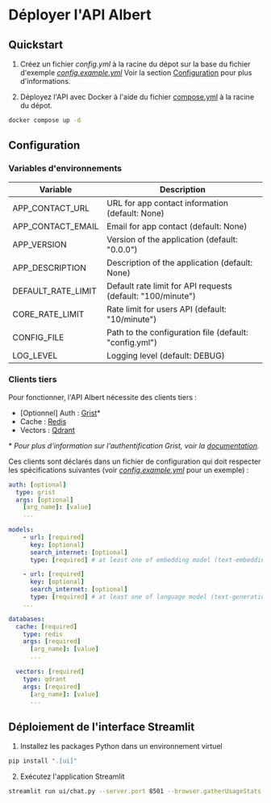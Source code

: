 # Déployer l'API Albert

## Quickstart

1. Créez un fichier *config.yml* à la racine du dépot sur la base du fichier d'exemple *[config.example.yml](./config.example.yml)* Voir la section [Configuration](#configuration) pour plus d'informations.

2. Déployez l'API avec Docker à l'aide du fichier [compose.yml](../compose.yml) à la racine du dépot.

  ```bash
  docker compose up -d
  ```

## Configuration

### Variables d'environnements

| Variable | Description |
| --- | --- |
| APP_CONTACT_URL | URL for app contact information (default: None) |
| APP_CONTACT_EMAIL | Email for app contact (default: None) |
| APP_VERSION | Version of the application (default: "0.0.0") |
| APP_DESCRIPTION | Description of the application (default: None) |
| DEFAULT_RATE_LIMIT | Default rate limit for API requests (default: "100/minute") |
| CORE_RATE_LIMIT | Rate limit for users API (default: "10/minute") |
| CONFIG_FILE | Path to the configuration file (default: "config.yml") |
| LOG_LEVEL | Logging level (default: DEBUG) |

### Clients tiers

Pour fonctionner, l'API Albert nécessite des clients tiers :

* [Optionnel] Auth : [Grist](https://www.getgrist.com/)*
* Cache : [Redis](https://redis.io/)
* Vectors : [Qdrant](https://qdrant.tech/)

\* *Pour plus d'information sur l'authentification Grist, voir la [documentation](./security.md).*

Ces clients sont déclarés dans un fichier de configuration qui doit respecter les  spécifications suivantes (voir *[config.example.yml](./config.example.yml)* pour un exemple) :

```yaml
auth: [optional]
  type: grist
  args: [optional] 
    [arg_name]: [value]
    ...
  
models:
    - url: [required]
      key: [optional]
      search_internet: [optional]
      type: [required] # at least one of embedding model (text-embeddings-inference)

    - url: [required] 
      key: [optional]
      search_internet: [optional]
      type: [required] # at least one of language model (text-generation)
    ...

databases:
  cache: [required]
    type: redis
    args: [required] 
      [arg_name]: [value]
      ...
    
  vectors: [required]
    type: qdrant
    args: [required] 
      [arg_name]: [value]
      ...
```

## Déploiement de l'interface Streamlit

1. Installez les packages Python dans un environnement virtuel

  ```bash 
  pip install ".[ui]"
  ```

2. Exécutez l'application Streamlit

  ```bash
  streamlit run ui/chat.py --server.port 8501 --browser.gatherUsageStats false --theme.base light
  ```
